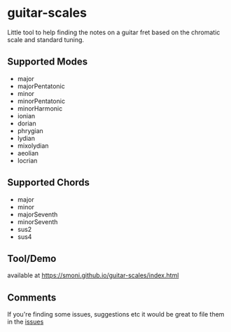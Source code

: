 # guitar-scales

Little tool to help finding the notes on a guitar fret based on the chromatic scale and standard tuning.

## Supported Modes

* major
* majorPentatonic
* minor
* minorPentatonic
* minorHarmonic
* ionian
* dorian
* phrygian
* lydian
* mixolydian
* aeolian
* locrian

## Supported Chords

* major
* minor
* majorSeventh
* minorSeventh
* sus2
* sus4  

## Tool/Demo

available at https://smoni.github.io/guitar-scales/index.html

## Comments

If you're finding some issues, suggestions etc it would be great to file them in the [issues](https://github.com/SMoni/guitar-scales/issues) 
